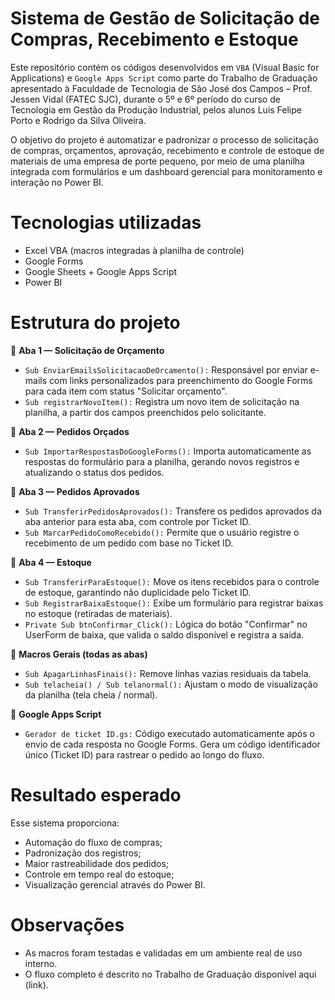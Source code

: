 # Sistema de Gestão de Solicitação de Compras, Recebimento e Estoque
Este repositório contém os códigos desenvolvidos em `VBA` (Visual Basic for Applications) e `Google Apps Script` como parte do Trabalho de Graduação apresentado à Faculdade de Tecnologia de São José dos Campos – Prof. Jessen Vidal (FATEC SJC), durante o 5º e 6º período do curso de Tecnologia em Gestão da Produção Industrial, pelos alunos Luis Felipe Porto e Rodrigo da Silva Oliveira.

O objetivo do projeto é automatizar e padronizar o processo de solicitação de compras, orçamentos, aprovação, recebimento e controle de estoque de materiais de uma empresa de porte pequeno, por meio de uma planilha integrada com formulários e um dashboard gerencial para monitoramento e interação no Power BI.

# Tecnologias utilizadas
- Excel VBA (macros integradas à planilha de controle)
- Google Forms
- Google Sheets + Google Apps Script
- Power BI

# Estrutura do projeto
🔹 **Aba 1 — Solicitação de Orçamento**  
- `Sub EnviarEmailsSolicitacaoDeOrcamento():` Responsável por enviar e-mails com links personalizados para preenchimento do Google Forms para cada item com status "Solicitar orçamento".
- `Sub registrarNovoItem():` Registra um novo item de solicitação na planilha, a partir dos campos preenchidos pelo solicitante.  

🔹 **Aba 2 — Pedidos Orçados**  
- `Sub ImportarRespostasDoGoogleForms():` Importa automaticamente as respostas do formulário para a planilha, gerando novos registros e atualizando o status dos pedidos.

🔹 **Aba 3 — Pedidos Aprovados**  
- `Sub TransferirPedidosAprovados():` Transfere os pedidos aprovados da aba anterior para esta aba, com controle por Ticket ID.
- `Sub MarcarPedidoComoRecebido():` Permite que o usuário registre o recebimento de um pedido com base no Ticket ID.

🔹 **Aba 4 — Estoque**  
- `Sub TransferirParaEstoque():` Move os itens recebidos para o controle de estoque, garantindo não duplicidade pelo Ticket ID.
- `Sub RegistrarBaixaEstoque():` Exibe um formulário para registrar baixas no estoque (retiradas de materiais).
- `Private Sub btnConfirmar_Click():` Lógica do botão "Confirmar" no UserForm de baixa, que valida o saldo disponível e registra a saída.

🔹 **Macros Gerais (todas as abas)**  
- `Sub ApagarLinhasFinais():` Remove linhas vazias residuais da tabela.
- `Sub telacheia() / Sub telanormal():` Ajustam o modo de visualização da planilha (tela cheia / normal).

🔹 **Google Apps Script**  
- `Gerador de ticket ID.gs:` Código executado automaticamente após o envio de cada resposta no Google Forms. Gera um código identificador único (Ticket ID) para rastrear o pedido ao longo do fluxo.

# Resultado esperado
Esse sistema proporciona:
- Automação do fluxo de compras;
- Padronização dos registros;
- Maior rastreabilidade dos pedidos;
- Controle em tempo real do estoque;
- Visualização gerencial através do Power BI.

# Observações
- As macros foram testadas e validadas em um ambiente real de uso interno.
- O fluxo completo é descrito no Trabalho de Graduação disponível aqui (link).
